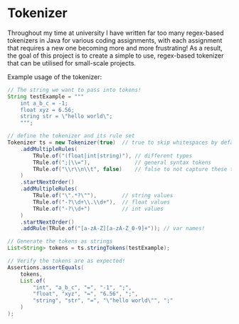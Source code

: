 # Tokenizer
Throughout my time at university I have written far too many regex-based tokenizers in Java for various coding assignments, with each assignment that requires a new one becoming more and more frustrating! As a result, the goal of this project is to create a simple to use, regex-based tokenizer that can be utilised for small-scale projects.  

Example usage of the tokenizer:  
```java
// The string we want to pass into tokens!
String testExample = """
    int a_b_c = -1;
    float xyz = 6.56;
    string str = \"hello world\";
    """;

// define the tokenizer and its rule set
Tokenizer ts = new Tokenizer(true)  // true to skip whitespaces by default 
    .addMultipleRules(
        TRule.of("(float|int|string)"), // different types
        TRule.of(";|\\="),              // general syntax tokens
        TRule.of("\\r\\n\\t", false)    // false to not capture these tokens
    )
    .startNextOrder()
    .addMultipleRules(
        TRule.of("\".*?\""),        // string values
        TRule.of("-?\\d+\\.\\d+"),  // float values
        TRule.of("-?\\d+")          // int values
    )
    .startNextOrder()
    .addRule(TRule.of("[a-zA-Z][a-zA-Z_0-9]+")); // var names!

// Generate the tokens as strings
List<String> tokens = ts.stringTokens(testExample);

// Verify the tokens are as expected!
Assertions.assertEquals(
    tokens,
    List.of(
        "int", "a_b_c", "=", "-1", ";",
        "float", "xyz", "=", "6.56", ";",
        "string", "str", "=", "\"hello world\"", ";"
    )
);
```